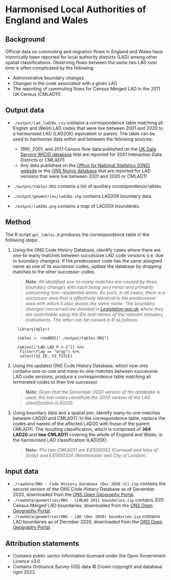 
<p align="justify">

# Harmonised Local Authorities of England and Wales

## Background

Official data on commuting and migration flows in England and Wales have historically been reported for local authority districts (LAD) among other spatial classifications. Observing flows between the same two LAD over time is often complicated by the following:

- Administrative boundary changes
- Changes in the code associated with a given LAD
- The reporting of commuting flows for Census Merged LAD  in the 2011 UK Census (CMLAD11)

## Output data
- `./output/lad_lad20x.csv` contains a correspondence table matching all English and Welsh LAD codes that were live between 2001 and 2020 to a harmonised LAD (LAD20X) equivalent or parent. The table can be used to harmonise data within and between the following sources:

  - 1991, 2001, and 2011 Census flow data published on the [UK Data Service WICID database](https://wicid.ukdataservice.ac.uk) that are reported for 2001 Interaction Data Districts or CMLAD11
  - Any data published on the [Office for National Statistics (ONS) website](https://www.ons.gov.uk) or the [ONS Nomis database](https://www.nomisweb.co.uk) that are reported for LAD versions that were live between 2001 and 2020 or CMLAD11

- `./output/tables.RDS` contains a list of auxiliary correspondence tables.

- `./output/geometries/lad20x.shp` contains LAD20X boundary data.

- `./output/lad20x.png` contains a map of LAD20X boundaries.

## Method

The R script `get_tables.R` produces the correspondence table in the following steps:

1. Using the ONS Code History Database, identify cases where there are one-to-many matches between successive LAD code versions (i.e. due to boundary changes). If the predecessor code has the same assigned name as one of its successor codes, update the database by dropping matches to the other successor codes.
   > **Note:** *All identified one-to-many matches are caused by three boundary changes with each being very minor and primarily concerning non-   residential areas. As such, in all cases, there is a successor area that is effectively identical to the predecessor area with which it also shares the same name. The boundary changes concerned are detailed in [Legislation.gov.uk](https://legislation.gov.uk) where they are searchable using the IDs and names of the relevant statutory instruments. The latter can be viewed in R as follows:*
    ```
      library(dplyr)
      
      tables <- readRDS("./output/tables.RDS")
      
      tables[["LAD-LAD_P n-1"]] %>%
       filter(flag == "drop") %>%
       select(SI_ID, SI_TITLE)
    ```

2. Using the updated ONS Code History Database, which now only contains one-to-one and many-to-one matches between successive LAD code versions,  produce a correspondence table matching all terminated codes to their live successor.
    > **Note:** *Given that the December 2020 version of the database is used, the live codes constitute the 2020 version of the LAD classification (LAD20).*

3. Using boundary data and a spatial join, identify many-to-one matches between LAD20 and CMLAD11. In the correspondence table, replace the codes and names of the affected LAD20 with those of the parent CMLAD11. The resulting classification, which is comprised of **364 LAD20** and **two CMLAD11** covering the whole of England and Wales,  is the harmonised LAD classification (LAD20X).
   > **Note:** *The two CMLAD11 are E41000052 (Cornwall and Isles of Scilly) and E41000324 (Westminster and City of London).*
   

## Input data
 - `./rawdata/ONS - Code History Database (Dec 2020 v2).zip` contains the second version of the ONS Code History Database as of December 2020, downloaded from the [ONS Open Geography Portal](https://hub.arcgis.com/datasets/ons::code-history-database-december-2020-for-the-united-kingdom-version-2-1/about).      
 - `./rawdata/geometries/ONS - CLMLAD 2011 boundaries.zip` contains 2011 Census Merged LAD boundaries, downloaded from the [ONS Open Geography Portal](https://opendata.arcgis.com/api/v3/datasets/42a6cfa42e6d4070bfdf2e403bb68265_0/downloads/data?format=shp&spatialRefId=27700&where=1%3D1).
 - `./rawdata/geometries/ONS - LAD (Dec 2020) boundaries.zip` contains LAD boundaries as of Decmber 2020, downloaded from the [ONS Open Geography Portal](https://opendata.arcgis.com/api/v3/datasets/0c94ff9e45a84f20b380875869e06e5f_0/downloads/data?format=shp&spatialRefId=27700&where=1%3D1).

## Attribution statements
- Contains public sector information licensed under the Open Government Licence v3.0.
- Contains Ordnance Survey (OS) data © Crown copyright and database right 2022.

</p>
